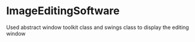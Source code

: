 # ImageEditingSoftware
Used abstract window toolkit class and swings class to display
the editing window
